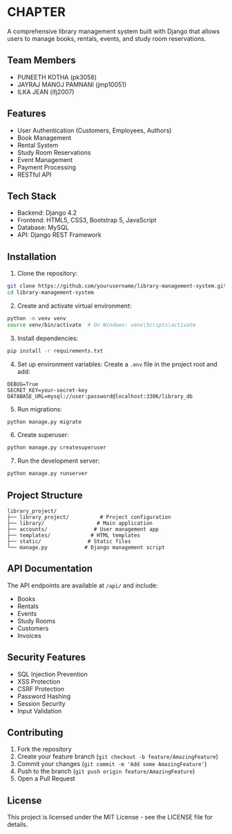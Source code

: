 # CHAPTER

A comprehensive library management system built with Django that allows users to manage books, rentals, events, and study room reservations.

## Team Members
- PUNEETH KOTHA (pk3058)
- JAYRAJ MANOJ PAMNANI (jmp10051)
- ILKA JEAN (ifj2007)

## Features

- User Authentication (Customers, Employees, Authors)
- Book Management
- Rental System
- Study Room Reservations
- Event Management
- Payment Processing
- RESTful API

## Tech Stack

- Backend: Django 4.2
- Frontend: HTML5, CSS3, Bootstrap 5, JavaScript
- Database: MySQL
- API: Django REST Framework

## Installation

1. Clone the repository:
```bash
git clone https://github.com/yourusername/library-management-system.git
cd library-management-system
```

2. Create and activate virtual environment:
```bash
python -m venv venv
source venv/bin/activate  # On Windows: venv\Scripts\activate
```

3. Install dependencies:
```bash
pip install -r requirements.txt
```

4. Set up environment variables:
Create a `.env` file in the project root and add:
```
DEBUG=True
SECRET_KEY=your-secret-key
DATABASE_URL=mysql://user:password@localhost:3306/library_db
```

5. Run migrations:
```bash
python manage.py migrate
```

6. Create superuser:
```bash
python manage.py createsuperuser
```

7. Run the development server:
```bash
python manage.py runserver
```

## Project Structure

```
library_project/
├── library_project/          # Project configuration
├── library/                 # Main application
├── accounts/               # User management app
├── templates/             # HTML templates
├── static/               # Static files
└── manage.py            # Django management script
```

## API Documentation

The API endpoints are available at `/api/` and include:
- Books
- Rentals
- Events
- Study Rooms
- Customers
- Invoices

## Security Features

- SQL Injection Prevention
- XSS Protection
- CSRF Protection
- Password Hashing
- Session Security
- Input Validation

## Contributing

1. Fork the repository
2. Create your feature branch (`git checkout -b feature/AmazingFeature`)
3. Commit your changes (`git commit -m 'Add some AmazingFeature'`)
4. Push to the branch (`git push origin feature/AmazingFeature`)
5. Open a Pull Request

## License

This project is licensed under the MIT License - see the LICENSE file for details.

